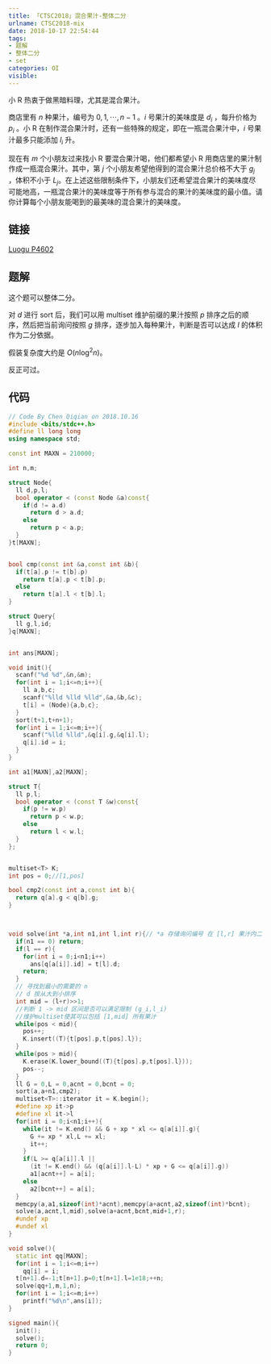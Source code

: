 ```yaml
---
title: 「CTSC2018」混合果汁-整体二分
urlname: CTSC2018-mix
date: 2018-10-17 22:54:44
tags:
- 题解
- 整体二分
- set
categories: OI
visible:
---
```


小 R 热衷于做黑暗料理，尤其是混合果汁。

商店里有 $n$ 种果汁，编号为 $0,1,\cdots,n-1$ 。$i$  号果汁的美味度是 $d_i$ ，每升价格为 $p_i$​ 。小 R 在制作混合果汁时，还有一些特殊的规定，即在一瓶混合果汁中，$i$  号果汁最多只能添加 $l_i$ 升。

现在有 $m$ 个小朋友过来找小 R 要混合果汁喝，他们都希望小 R 用商店里的果汁制作成一瓶混合果汁。其中，第 $j$ 个小朋友希望他得到的混合果汁总价格不大于 $g_j$ ，体积不小于 $L_j$​ 。在上述这些限制条件下，小朋友们还希望混合果汁的美味度尽可能地高，一瓶混合果汁的美味度等于所有参与混合的果汁的美味度的最小值。请你计算每个小朋友能喝到的最美味的混合果汁的美味度。

<!-- more -->

## 链接

[Luogu P4602](https://www.luogu.org/problemnew/show/P4602)

## 题解

这个题可以整体二分。

对 $d$ 进行 $\text{sort}$ 后，我们可以用 $\text{multiset}$ 维护前缀的果汁按照 $p$ 排序之后的顺序，然后把当前询问按照 $g$ 排序，逐步加入每种果汁，判断是否可以达成  $l$ 的体积作为二分依据。

假装复杂度大约是 $O(n \log^2 n)$。

反正可过。

## 代码


```cpp
// Code By Chen Qiqian on 2018.10.16
#include <bits/stdc++.h>
#define ll long long
using namespace std;

const int MAXN = 210000;

int n,m;

struct Node{
  ll d,p,l;
  bool operator < (const Node &a)const{
    if(d != a.d)
      return d > a.d;
    else
      return p < a.p;
  }
}t[MAXN];


bool cmp(const int &a,const int &b){
  if(t[a].p != t[b].p)
    return t[a].p < t[b].p;
  else
    return t[a].l < t[b].l;
}

struct Query{
  ll g,l,id;
}q[MAXN];


int ans[MAXN];

void init(){
  scanf("%d %d",&n,&m);
  for(int i = 1;i<=n;i++){
    ll a,b,c;
    scanf("%lld %lld %lld",&a,&b,&c);
    t[i] = (Node){a,b,c};
  }
  sort(t+1,t+n+1);
  for(int i = 1;i<=m;i++){
    scanf("%lld %lld",&q[i].g,&q[i].l);
    q[i].id = i;
  }
}

int a1[MAXN],a2[MAXN];

struct T{
  ll p,l;
  bool operator < (const T &w)const{
    if(p != w.p)
      return p < w.p;
    else
      return l < w.l;
  }
};


multiset<T> K;
int pos = 0;//[1,pos]

bool cmp2(const int a,const int b){
  return q[a].g < q[b].g;
}



void solve(int *a,int n1,int l,int r){// *a 存储询问编号 在 [l,r] 果汁内二分
  if(n1 == 0) return;
  if(l == r){
    for(int i = 0;i<n1;i++)
      ans[q[a[i]].id] = t[l].d;
    return;
  }
  // 寻找到最小的需要的 n
  // d 按从大到小排序
  int mid = (l+r)>>1;
  //判断 1 -> mid 区间是否可以满足限制 (g_i,l_i)
  //维护multiset使其可以包括 [1,mid] 所有果汁
  while(pos < mid){
    pos++;
    K.insert((T){t[pos].p,t[pos].l});
  }
  while(pos > mid){
    K.erase(K.lower_bound((T){t[pos].p,t[pos].l}));
    pos--;
  }
  ll G = 0,L = 0,acnt = 0,bcnt = 0;
  sort(a,a+n1,cmp2);
  multiset<T>::iterator it = K.begin();
  #define xp it->p
  #define xl it->l
  for(int i = 0;i<n1;i++){
    while(it != K.end() && G + xp * xl <= q[a[i]].g){
      G += xp * xl,L += xl;
      it++;
    }
    if(L >= q[a[i]].l ||
      (it != K.end() && (q[a[i]].l-L) * xp + G <= q[a[i]].g))
      a1[acnt++] = a[i];
    else
      a2[bcnt++] = a[i];
  }
  memcpy(a,a1,sizeof(int)*acnt),memcpy(a+acnt,a2,sizeof(int)*bcnt);
  solve(a,acnt,l,mid),solve(a+acnt,bcnt,mid+1,r);
  #undef xp
  #undef xl
}

void solve(){
  static int qq[MAXN];
  for(int i = 1;i<=m;i++)
    qq[i] = i;
  t[n+1].d=-1;t[n+1].p=0;t[n+1].l=1e18;++n;
  solve(qq+1,m,1,n);
  for(int i = 1;i<=m;i++)
    printf("%d\n",ans[i]);
}

signed main(){
  init();
  solve();
  return 0;
}
```

